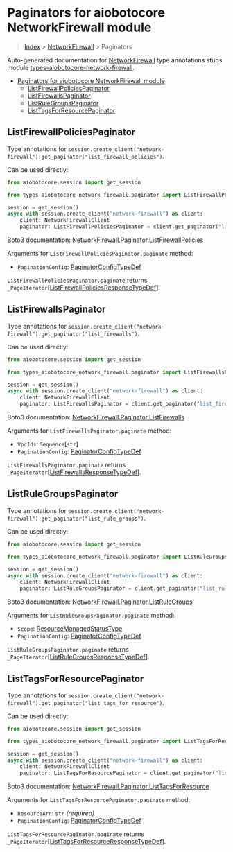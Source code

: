 <a id="paginators-for-aiobotocore-networkfirewall-module"></a>

# Paginators for aiobotocore NetworkFirewall module

> [Index](..) > [NetworkFirewall](.) > Paginators

Auto-generated documentation for
[NetworkFirewall](https://boto3.amazonaws.com/v1/documentation/api/latest/reference/services/network-firewall.html#NetworkFirewall)
type annotations stubs module
[types-aiobotocore-network-firewall](https://pypi.org/project/types-aiobotocore-network-firewall/).

- [Paginators for aiobotocore NetworkFirewall module](#paginators-for-aiobotocore-networkfirewall-module)
  - [ListFirewallPoliciesPaginator](#listfirewallpoliciespaginator)
  - [ListFirewallsPaginator](#listfirewallspaginator)
  - [ListRuleGroupsPaginator](#listrulegroupspaginator)
  - [ListTagsForResourcePaginator](#listtagsforresourcepaginator)

<a id="listfirewallpoliciespaginator"></a>

## ListFirewallPoliciesPaginator

Type annotations for
`session.create_client("network-firewall").get_paginator("list_firewall_policies")`.

Can be used directly:

```python
from aiobotocore.session import get_session

from types_aiobotocore_network_firewall.paginator import ListFirewallPoliciesPaginator

session = get_session()
async with session.create_client("network-firewall") as client:
    client: NetworkFirewallClient
    paginator: ListFirewallPoliciesPaginator = client.get_paginator("list_firewall_policies")
```

Boto3 documentation:
[NetworkFirewall.Paginator.ListFirewallPolicies](https://boto3.amazonaws.com/v1/documentation/api/latest/reference/services/network-firewall.html#NetworkFirewall.Paginator.ListFirewallPolicies)

Arguments for `ListFirewallPoliciesPaginator.paginate` method:

- `PaginationConfig`:
  [PaginatorConfigTypeDef](./type_defs.md#paginatorconfigtypedef)

`ListFirewallPoliciesPaginator.paginate` returns
`_PageIterator`\[[ListFirewallPoliciesResponseTypeDef](./type_defs.md#listfirewallpoliciesresponsetypedef)\].

<a id="listfirewallspaginator"></a>

## ListFirewallsPaginator

Type annotations for
`session.create_client("network-firewall").get_paginator("list_firewalls")`.

Can be used directly:

```python
from aiobotocore.session import get_session

from types_aiobotocore_network_firewall.paginator import ListFirewallsPaginator

session = get_session()
async with session.create_client("network-firewall") as client:
    client: NetworkFirewallClient
    paginator: ListFirewallsPaginator = client.get_paginator("list_firewalls")
```

Boto3 documentation:
[NetworkFirewall.Paginator.ListFirewalls](https://boto3.amazonaws.com/v1/documentation/api/latest/reference/services/network-firewall.html#NetworkFirewall.Paginator.ListFirewalls)

Arguments for `ListFirewallsPaginator.paginate` method:

- `VpcIds`: `Sequence`\[`str`\]
- `PaginationConfig`:
  [PaginatorConfigTypeDef](./type_defs.md#paginatorconfigtypedef)

`ListFirewallsPaginator.paginate` returns
`_PageIterator`\[[ListFirewallsResponseTypeDef](./type_defs.md#listfirewallsresponsetypedef)\].

<a id="listrulegroupspaginator"></a>

## ListRuleGroupsPaginator

Type annotations for
`session.create_client("network-firewall").get_paginator("list_rule_groups")`.

Can be used directly:

```python
from aiobotocore.session import get_session

from types_aiobotocore_network_firewall.paginator import ListRuleGroupsPaginator

session = get_session()
async with session.create_client("network-firewall") as client:
    client: NetworkFirewallClient
    paginator: ListRuleGroupsPaginator = client.get_paginator("list_rule_groups")
```

Boto3 documentation:
[NetworkFirewall.Paginator.ListRuleGroups](https://boto3.amazonaws.com/v1/documentation/api/latest/reference/services/network-firewall.html#NetworkFirewall.Paginator.ListRuleGroups)

Arguments for `ListRuleGroupsPaginator.paginate` method:

- `Scope`: [ResourceManagedStatusType](./literals.md#resourcemanagedstatustype)
- `PaginationConfig`:
  [PaginatorConfigTypeDef](./type_defs.md#paginatorconfigtypedef)

`ListRuleGroupsPaginator.paginate` returns
`_PageIterator`\[[ListRuleGroupsResponseTypeDef](./type_defs.md#listrulegroupsresponsetypedef)\].

<a id="listtagsforresourcepaginator"></a>

## ListTagsForResourcePaginator

Type annotations for
`session.create_client("network-firewall").get_paginator("list_tags_for_resource")`.

Can be used directly:

```python
from aiobotocore.session import get_session

from types_aiobotocore_network_firewall.paginator import ListTagsForResourcePaginator

session = get_session()
async with session.create_client("network-firewall") as client:
    client: NetworkFirewallClient
    paginator: ListTagsForResourcePaginator = client.get_paginator("list_tags_for_resource")
```

Boto3 documentation:
[NetworkFirewall.Paginator.ListTagsForResource](https://boto3.amazonaws.com/v1/documentation/api/latest/reference/services/network-firewall.html#NetworkFirewall.Paginator.ListTagsForResource)

Arguments for `ListTagsForResourcePaginator.paginate` method:

- `ResourceArn`: `str` *(required)*
- `PaginationConfig`:
  [PaginatorConfigTypeDef](./type_defs.md#paginatorconfigtypedef)

`ListTagsForResourcePaginator.paginate` returns
`_PageIterator`\[[ListTagsForResourceResponseTypeDef](./type_defs.md#listtagsforresourceresponsetypedef)\].
